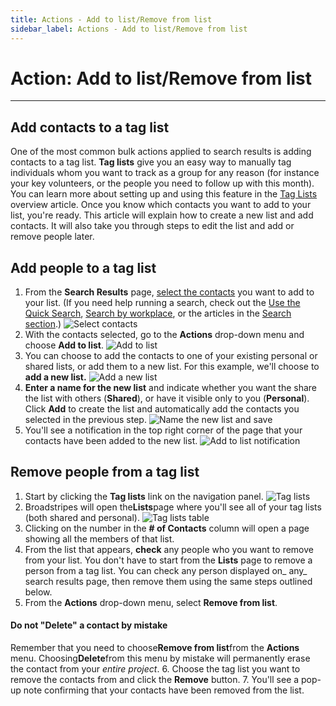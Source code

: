 ```yaml
---
title: Actions - Add to list/Remove from list
sidebar_label: Actions - Add to list/Remove from list
---
```


# Action: Add to list/Remove from list
* * *
## Add contacts to a tag list
One of the most common bulk actions applied to search results is adding contacts to a tag list. **Tag lists** give you an easy way to manually tag individuals whom you want to track as a group for any reason (for instance your key volunteers, or the people you need to follow up with this month). You can learn more about setting up and using this feature in the [Tag Lists](https://help.broadstripes.com/help-articles/admin-tools/data-tools-admin/tag-lists/) overview article.
Once you know which contacts you want to add to your list, you're ready. This article will explain how to create a new list and add contacts. It will also take you through steps to edit the list and add or remove people later.
## Add people to a tag list
1. From the **Search Results** page, [select the contacts](../selecting-deselecting-contacts/index.md) you want to add to your list. (If you need help running a search, check out the [Use the Quick Search](../search/quick-search.md), [Search by workplace](../search/search-by-workplace.md), or the articles in the [Search section](../search/index.md).)
![Select contacts](/img/viewing-search-results-and-edit/9326638-ListsAddContacts.png)
2. With the contacts selected, go to the **Actions** drop-down menu and choose **Add to list**.
![Add to list](/img/viewing-search-results-and-edit/192b12f-ListsAddDropDown.png)
3. You can choose to add the contacts to one of your existing personal or shared lists, or add them to a new list. For this example, we'll choose to **add a new list.**
![Add a new list](/img/viewing-search-results-and-edit/20eae2f-ListsAddDialog.png)
4. **Enter a name for the new list** and indicate whether you want the share the list with others (**Shared**), or have it visible only to you (**Personal**). Click **Add** to create the list and automatically add the contacts you selected in the previous step.
![Name the new list and save](/img/viewing-search-results-and-edit/1c02685-ListsNewAddDialog.png)
5. You'll see a notification in the top right corner of the page that your contacts have been added to the new list. 
![Add to list notification](/img/viewing-search-results-and-edit/374da94-Lists2Saved.png)

## Remove people from a tag list

1. Start by clicking the **Tag lists** link on the navigation panel.
![Tag lists](/img/viewing-search-results-and-edit/e63d525-ListsNav-1.png)
2. Broadstripes will open the**Lists**page where you'll see all of your tag lists (both shared and personal).
![Tag lists table](/img/viewing-search-results-and-edit/e24a13d-ListLists2-1.png)
3. Clicking on the number in the **\# of Contacts** column will open a page showing all the members of that list.
4. From the list that appears, **check** any people who you want to remove from your list.
You don't have to start from the **Lists** page to remove a person from a tag list. You can check any person displayed on_ any_ search results page, then remove them using the same steps outlined below.
5. From the **Actions** drop-down menu, select **Remove from list**.
#### Do not "Delete" a contact by mistake
Remember that you need to choose**Remove from list**from the **Actions** menu. Choosing**Delete**from this menu by mistake will permanently erase the contact from your _entire project_.
6. Choose the tag list you want to remove the contacts from and click the **Remove** button.
7. You'll see a pop-up note confirming that your contacts have been removed from the list.